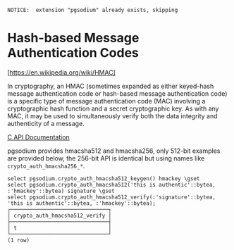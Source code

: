 ``` postgres-console
NOTICE:  extension "pgsodium" already exists, skipping
```
# Hash-based Message Authentication Codes


[https://en.wikipedia.org/wiki/HMAC]

In cryptography, an HMAC (sometimes expanded as either keyed-hash
message authentication code or hash-based message authentication code)
is a specific type of message authentication code (MAC) involving a
cryptographic hash function and a secret cryptographic key. As with
any MAC, it may be used to simultaneously verify both the data
integrity and authenticity of a message.

[C API Documentation](https://doc.libsodium.org/advanced/hmac-sha2)

pgsodium provides hmacsha512 and hmacsha256, only 512-bit examples are
provided below, the 256-bit API is identical but using names like
`crypto_auth_hmacsha256_*`.

``` postgres-console
select pgsodium.crypto_auth_hmacsha512_keygen() hmackey \gset
select pgsodium.crypto_auth_hmacsha512('this is authentic'::bytea, :'hmackey'::bytea) signature \gset
select pgsodium.crypto_auth_hmacsha512_verify(:'signature'::bytea, 'this is authentic'::bytea, :'hmackey'::bytea);
┌───────────────────────────────┐
│ crypto_auth_hmacsha512_verify │
├───────────────────────────────┤
│ t                             │
└───────────────────────────────┘
(1 row)

```